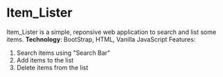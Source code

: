 # Item_Lister
Item_Lister is a simple, reponsive web application to search and list some items.
**Technology**: BootStrap, HTML, Vanilla JavaScript
Features: 
  1. Search items using "Search Bar"
  2. Add items to the list
  3. Delete items from the list
